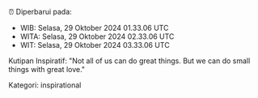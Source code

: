 ⏰ Diperbarui pada:
- WIB: Selasa, 29 Oktober 2024 01.33.06 UTC
- WITA: Selasa, 29 Oktober 2024 02.33.06 UTC
- WIT: Selasa, 29 Oktober 2024 03.33.06 UTC

Kutipan Inspiratif:
"Not all of us can do great things. But we can do small things with great love."


Kategori: inspirational

